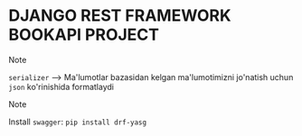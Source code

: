 # DJANGO REST FRAMEWORK BOOKAPI PROJECT

> [!NOTE]
`serializer` --> Ma'lumotlar bazasidan kelgan ma'lumotimizni jo'natish uchun `json` ko'rinishida formatlaydi

> [!NOTE]
Install `swagger`: `pip install drf-yasg`